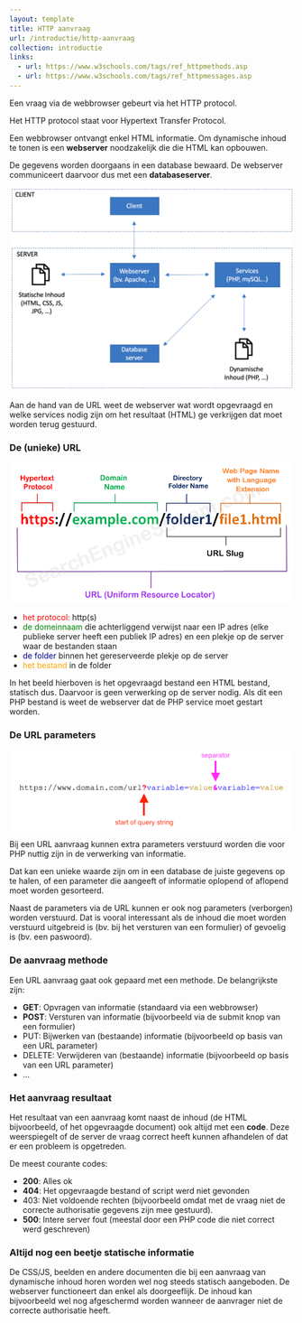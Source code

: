 ```yaml
---
layout: template
title: HTTP aanvraag
url: /introductie/http-aanvraag
collection: introductie
links:
  - url: https://www.w3schools.com/tags/ref_httpmethods.asp
  - url: https://www.w3schools.com/tags/ref_httpmessages.asp
---
```


Een vraag via de webbrowser gebeurt via het HTTP protocol.

Het HTTP protocol staat voor Hypertext Transfer Protocol.

<div class="highlight">
Een webbrowser ontvangt enkel HTML informatie. Om dynamische inhoud te tonen is een <strong>webserver</strong> noodzakelijk die die HTML kan opbouwen. 
</div>

De gegevens worden doorgaans in een database bewaard. De webserver communiceert daarvoor dus met een <strong>databaseserver</strong>.

<img src="images/client_server.png" />

Aan de hand van de URL weet de webserver wat wordt opgevraagd en welke services nodig zijn om het resultaat (HTML) ge verkrijgen dat moet worden terug gestuurd.

### De (unieke) URL

<img src="images/url.png" />

<ul>
  <li><span style="color: red">het protocol:</span> http(s)</li>
  <li><span style="color: green">de domeinnaam</span> die achterliggend verwijst naar een IP adres (elke publieke server heeft een publiek IP adres) en een plekje op de server waar de bestanden staan</li>
  <li><span style="color: darkblue">de folder</span> binnen het gereserveerde plekje op de server</li>
  <li><span style="color: orange">het bestand</span> in de folder</li>
</ul>

In het beeld hierboven is het opgevraagd bestand een HTML bestand, statisch dus. Daarvoor is geen verwerking op de server nodig. Als dit een PHP bestand is weet de webserver dat de PHP service moet gestart worden.

### De URL parameters

<img src="images/url_parameter.png" />

Bij een URL aanvraag kunnen extra parameters verstuurd worden die voor PHP nuttig zijn in de verwerking van informatie.

Dat kan een unieke waarde zijn om in een database de juiste gegevens op te halen, of een parameter die aangeeft of informatie oplopend of aflopend moet worden gesorteerd.

Naast de parameters via de URL kunnen er ook nog parameters (verborgen) worden verstuurd. Dat is vooral interessant als de inhoud die moet worden verstuurd uitgebreid is (bv. bij het versturen van een formulier) of gevoelig is (bv. een paswoord).

### De aanvraag methode

Een URL aanvraag gaat ook gepaard met een methode. De belangrijkste zijn:
* <strong>GET</strong>: Opvragen van informatie (standaard via een webbrowser)
* <strong>POST</strong>: Versturen van informatie (bijvoorbeeld via de submit knop van een formulier)
* PUT: Bijwerken van (bestaande) informatie (bijvoorbeeld op basis van een URL parameter)
* DELETE: Verwijderen van (bestaande) informatie (bijvoorbeeld op basis van een URL parameter)
* ...

### Het aanvraag resultaat

Het resultaat van een aanvraag komt naast de inhoud (de HTML bijvoorbeeld, of het opgevraagde document) ook altijd met een <strong>code</strong>. Deze weerspiegelt of de server de vraag correct heeft kunnen afhandelen of dat er een probleem is opgetreden.

De meest courante codes:
* <strong>200</strong>: Alles ok
* <strong>404</strong>: Het opgevraagde bestand of script werd niet gevonden
* 403: Niet voldoende rechten (bijvoorbeeld omdat met de vraag niet de correcte authorisatie gegevens zijn mee gestuurd).
* <strong>500</strong>: Intere server fout (meestal door een PHP code die niet correct werd geschreven)

### Altijd nog een beetje statische informatie

De CSS/JS, beelden en andere documenten die bij een aanvraag van dynamische inhoud horen worden wel nog steeds statisch aangeboden. De webserver functioneert dan enkel als doorgeeflijk. De inhoud kan bijvoorbeeld wel nog afgeschermd worden wanneer de aanvrager niet de correcte authorisatie heeft.


